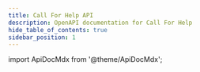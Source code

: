 ```yaml
---
title: Call For Help API
description: OpenAPI documentation for Call For Help
hide_table_of_contents: true
sidebar_position: 1
---
```


import ApiDocMdx from '@theme/ApiDocMdx';

<ApiDocMdx id="call-for-help-api" />